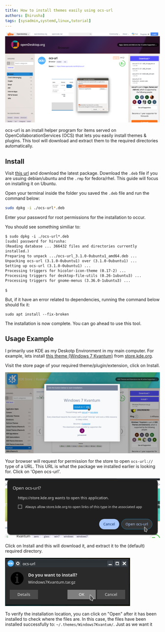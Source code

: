 ```yaml
---
title: How to install themes easily using ocs-url
authors: [hirusha]
tags: [sysadmin,systemd,linux,tutorial]
---
```


![im1](install_themes_easily_ocs_url-im1.png)

ocs-url is an install helper program for items served on OpenCollaborationServices (OCS) that lets you easily install themes & plugins. This tool will download and extract them to the required directories automatically.

<!--truncate-->

## Install

Visit [this url](https://www.opendesktop.org/p/1136805/) and download the latest package. Download the `.deb` file if you are usuing debian/ubuntu and the `.rmp` for fedora/rhel. This guide will focus on installing it on Ubuntu.

Open your terminal inside the folder you saved the `.deb` file and run the command below:

```bash
sudo dpkg -i ./ocs-url*.deb
```

Enter your password for root permissions for the installation to occur.

You should see something similiar to:

```
$ sudo dpkg -i ./ocs-url*.deb
[sudo] password for hirusha: 
(Reading database ... 366432 files and directories currently installed.)
Preparing to unpack .../ocs-url_3.1.0-0ubuntu1_amd64.deb ...
Unpacking ocs-url (3.1.0-0ubuntu1) over (3.1.0-0ubuntu1) ...
Setting up ocs-url (3.1.0-0ubuntu1) ...
Processing triggers for hicolor-icon-theme (0.17-2) ...
Processing triggers for desktop-file-utils (0.26-1ubuntu3) ...
Processing triggers for gnome-menus (3.36.0-1ubuntu3) ...

$
```

But, if it have an error related to dependencies, running the command below should fix it:

```
sudo apt install --fix-broken
```

The installation is now complete. You can go ahead to use this tool.

## Usage Example

I primarily use KDE as my Deskotp Environment in my main computer. For example, lets install [this theme (Windows 7 Kvantum)](https://store.kde.org/p/1679903) from [store.kde.org](https://store.kde.org).

Visit the store page of your required theme/plugin/extension, click on Install.

![alt text](install_themes_easily_ocs_url-im2.png)

Your browser will request for permission for the store to open `ocs-url://` type of a URL. This URL is what the package we installed earlier is looking for. Click on 'Open ocs-url'.

![alt text](install_themes_easily_ocs_url-im3.png)

Click on Install and this will download it, and extract it to the (default) required directory.

![alt text](install_themes_easily_ocs_url-im4.png)

To verify the installation location, you can click on "Open" after it has been installed to check where the files are.  In this case, the files have been installed successfully to: `~/.themes/Windows7Kvantum/`. Just as we want it 
